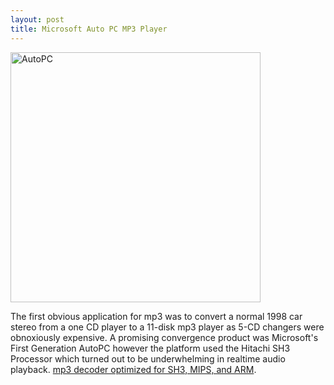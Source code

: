 ```yaml
---
layout: post
title: Microsoft Auto PC MP3 Player
---
```


<img src="{{ site.baseurl }}/images/autopc.png" alt="AutoPC" style="width: 400px;"/>

The first obvious application for mp3 was to convert a normal 1998 car stereo from a one CD player to a 11-disk mp3 player as 5-CD changers were obnoxiously expensive. A promising convergence product was Microsoft's First Generation AutoPC however the platform used the Hitachi SH3 Processor which turned out to be underwhelming in realtime audio playback. [mp3 decoder optimized for SH3, MIPS, and ARM](https://github.com/pleasemarkdarkly/mp3_decoder). 
